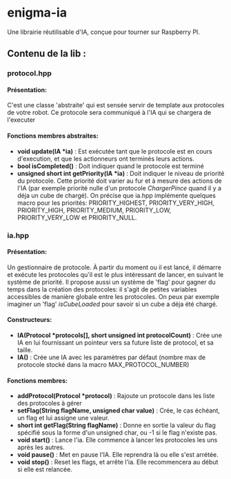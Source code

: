 # enigma-ia

Une librairie réutilisable d'IA, conçue pour tourner sur Raspberry PI.

## **Contenu de la lib** :
### **protocol.hpp**
#### Présentation:
C'est une classe 'abstraite' qui est sensée servir de template aux protocoles de votre robot. Ce protocole sera communiqué à l'IA qui se chargera de l'executer
#### Fonctions membres abstraites:
- **void update(IA \*ia)** : Est exécutée tant que le protocole est en cours d'execution, et que les actionneurs ont terminés leurs actions.<br>
- **bool isCompleted()** : Doit indiquer quand le protocole est terminé<br>
- **unsigned short int getPriority(IA \*ia)** : Doit indiquer le niveau de priorité du protocole. Cette priorité doit varier au fur et à mesure des actions de l'IA (par exemple priorité nulle d'un protocole *ChargerPince* quand il y a déja un cube de chargé). On précise que ia.hpp implémente quelques macro pour les priorités: PRIORITY_HIGHEST,
PRIORITY_VERY_HIGH,
PRIORITY_HIGH,
PRIORITY_MEDIUM,
PRIORITY_LOW,
PRIORITY_VERY_LOW et
PRIORITY_NULL.
### **ia.hpp**
#### Présentation:
Un gestionnaire de protocole. À partir du moment ou il est lancé, il démarre et exécute les protocoles qu'il est le plus intéressant de lancer, en suivant le système de priorité. Il propose aussi un système de 'flag' pour gagner du temps dans la création des protocoles: il s'agit de petites variables accessibles de manière globale entre les protocoles. On peux par exemple imaginer un 'flag' *isCubeLoaded* pour savoir si un cube a déja été chargé.
#### Constructeurs:
- **IA(Protocol \*protocols[], short unsigned int protocolCount)** : Crée une IA en lui fournissant un pointeur vers sa future liste de protocol, et sa taille.
- **IA()** : Crée une IA avec les paramètres par défaut (nombre max de protocole stocké dans la macro MAX_PROTOCOL_NUMBER)
#### Fonctions membres:
- **addProtocol(Protocol \*protocol)** : Rajoute un protocole dans les liste des protocoles à gérer<br>
- **setFlag(String flagName, unsigned char value)** : Crée, le cas échéant, un flag et lui assigne une valeur.<br>
- **short int getFlag(String flagName)** : Donne en sortie la valeur du flag spécifié sous la forme d'un unsigned char, ou -1 si le flag n'existe pas.<br>
- **void start()** : Lance l'ia. Elle commence à lancer les protocoles les uns après les autres. <br>
- **void pause()** : Met en pause l'IA. Elle reprendra là ou elle s'est arrétée.<br>
- **void stop()** : Reset les flags, et arrête l'ia. Elle recommencera au début si elle est relancée.<br>
